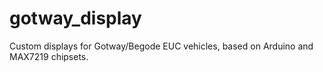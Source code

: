 # gotway_display
Custom displays for Gotway/Begode EUC vehicles, based on Arduino and MAX7219 chipsets.
